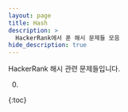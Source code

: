 ```yaml
---
layout: page
title: Hash
description: >
  HackerRank에서 푼 해시 문제들 모음
hide_description: true
---
```

HackerRank 해시 관련 문제들입니다.

0. 
{:toc}
